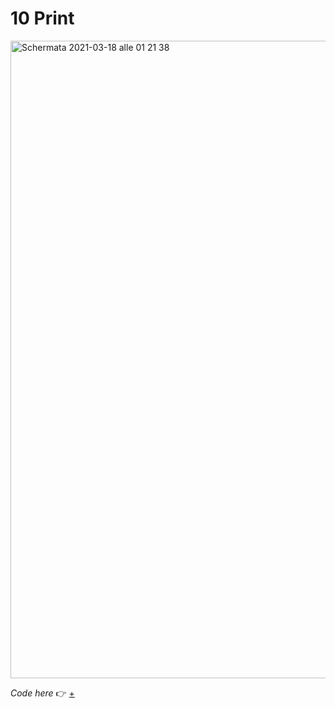 # 10 Print

<img width="1020" alt="Schermata 2021-03-18 alle 01 21 38" src="https://user-images.githubusercontent.com/76476647/111555336-8022d300-8788-11eb-8aef-9d32806647a6.png">

_Code here_ :point_right: [+](https://github.com/LucillaCesaroni/archive/files/6160506/terzo_esempio_copia.zip)

